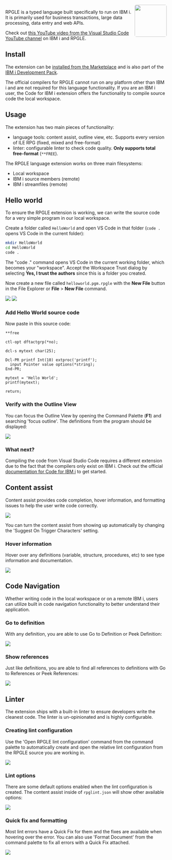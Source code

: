 
<img src="https://github.com/halcyon-tech/vscode-rpgle/blob/main/media/logo.png?raw=true" height="100px" align="right" style="border-radius: 5%;" />

RPGLE is a typed language built specifically to run on IBM i. It is primarily used for business transactions, large data processing, data entry and web APIs.

Check out [this YouTube video from the Visual Studio Code YouTube channel](https://www.youtube.com/watch?v=JRI7K8Y7cjQ) on IBM i and RPGLE.

## Install

The extension can be [installed from the Marketplace](https://marketplace.visualstudio.com/items?itemName=HalcyonTechLtd.vscode-rpgle) and is also part of the [IBM i Development Pack](https://marketplace.visualstudio.com/items?itemName=HalcyonTechLtd.ibm-i-development-pack).

The official compilers for RPGLE cannot run on any platform other than IBM i and are not required for this language functionality. If you are an IBM i user, the Code for IBM i extension offers the functionality to compile source code the local workspace.

## Usage

The extension has two main pieces of functionality:

* language tools: content assist, outline view, etc. Supports every version of ILE RPG (fixed, mixed and free-format)
* linter: configurable linter to check code quality. **Only supports total free-format** (`**FREE`).

The RPGLE language extension works on three main filesystems:

* Local workspace
* IBM i source members (remote)
* IBM i streamfiles (remote)

## Hello world

To ensure the RPGLE extension is working, we can write the source code for a very simple program in our local workspace.

Create a folder called `HelloWorld` and open VS Code in that folder (`code .` opens VS Code in the current folder):

```bash
mkdir HelloWorld
cd HelloWorld
code .
```

The "code ." command opens VS Code in the current working folder, which becomes your "workspace". Accept the Workspace Trust dialog by selecting **Yes, I trust the authors** since this is a folder you created.

Now create a new file called `helloworld.pgm.rpgle` with the **New File** button in the File Explorer or **File** > **New File** command.

![](../../../assets/rpgle/hw_1.png)
![](../../../assets/rpgle/hw_2.png)

### Add Hello World source code

Now paste in this source code:

```rpgle
**free

ctl-opt dftactgrp(*no);

dcl-s mytext char(25);

Dcl-PR printf Int(10) extproc('printf');
  input Pointer value options(*string);
End-PR;

mytext = 'Hello World';
printf(mytext);

return;
```

### Verify with the Outline View

You can focus the Outline View by opening the Command Palette (**F1**) and searching 'focus outline'. The definitions from the program should be displayed:

![](../../../assets/rpgle/hw_3.png)

### What next?

Compiling the code from Visual Studio Code requires a different extension due to the fact that the compilers only exist on IBM i. Check out the official [documentation for Code for IBM i](https://halcyon-tech.github.io/docs/#/) to get started.

## Content assist

Content assist provides code completion, hover information, and formatting issues to help the user write code correctly. 

![](../../../assets/rpgle/intellisense.png)

You can turn the content assist from showing up automatically by changing the 'Suggest On Trigger Characters' setting.

### Hover information

Hover over any definitions (variable, structure, procedures, etc) to see type information and documentation.

![](../../../assets/rpgle/hover.png)

## Code Navigation

Whether writing code in the local workspace or on a remote IBM i, users can utilize built in code navigation functionality to better understand their application.

### Go to definition

With any definition, you are able to use Go to Definition or Peek Definition:

![](../../../assets/rpgle/peek_defs.png)

### Show references

Just like definitions, you are able to find all references to definitions with Go to References or Peek References:

![](../../../assets/rpgle/peef_refs.png)

## Linter

The extension ships with a built-in linter to ensure developers write the cleanest code. The linter is un-opinionated and is highly configurable.

### Creating lint configuration

Use the 'Open RPGLE lint configuration' command from the command palette to automatically create and open the relative lint configuration from the RPGLE source you are working in.

![](../../../assets/rpgle/lint_create.png)

### Lint options

There are some default options enabled when the lint configuration is created. The content assist inside of `rpglint.json` will show other available options:

![](../../../assets/rpgle/lint_options.png)

### Quick fix and formatting

Most lint errors have a Quick Fix for them and the fixes are available when hovering over the error. You can also use 'Format Document' from the command palette to fix all errors with a Quick Fix attached.

![](../../../assets/rpgle/lint_errors.png)
